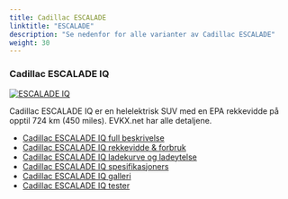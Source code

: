 ```yaml
---
title: Cadillac ESCALADE
linktitle: "ESCALADE"
description: "Se nedenfor for alle varianter av Cadillac ESCALADE"
weight: 30
---
```

### Cadillac ESCALADE IQ

<a href="escalade_iq/"><img src="https://media.evkx.net/multimedia/models/cadillac/escalade/escalade_iq/main_1_st.jpg" class="img-fluid" alt="ESCALADE IQ" ></a>

Cadillac ESCALADE IQ er en helelektrisk SUV med en EPA rekkevidde på opptil 724 km (450 miles). EVKX.net har alle detaljene. 

- [Cadillac ESCALADE IQ full beskrivelse](escalade_iq/)
- [Cadillac ESCALADE IQ rekkevidde & forbruk](escalade_iq/rangeandconsumption)
- [Cadillac ESCALADE IQ ladekurve og ladeytelse](escalade_iq/chargingcurve)
- [Cadillac ESCALADE IQ spesifikasjoners](escalade_iq/specifications)
- [Cadillac ESCALADE IQ galleri](escalade_iq/gallery)
- [Cadillac ESCALADE IQ tester](escalade_iq/reviews)

